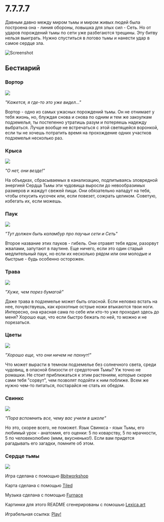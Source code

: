 # 7.7.7.7

Давным давно между миром тьмы и миром живых людей была построена она -  линия обороны, ловышка для злых сил - Сеть.
Но от ударов порождений тьмы по сети уже разбегаются трещины.
Эту битву нельзя выиграть. Нужно спуститься в логово тьмы и нанести удар в самое сердце зла.

![Screenshot](screenshot.png)

## Бестиарий

### Вортор
![](images/wortor.jpg)

*"Кажется, я где-то это уже видел..."*

Вортор - одно из самых ужасных порождений тьмы. Он не отнимает у тебя жизнь, но, блуждая снова и снова по одним и тем же закоулкам подземелья, ты постепенно утратишь разум и потеряешь надежду выбраться. Лучше вообще не встречаться с этой светящейся воронкой, если ты не хочешь потратить время на прохождение одних участков подземелья несколько раз.


### Крыса
![](images/rat.jpg)

*"О нет, они везде!"*

На объедках, сбрасываемых в канализацию, подпитываясь зловредной энергией Сердца Тьмы эти чудовища выросли до невообразимых размеров и жаждут свежей пищи. Они обязательно нападут на тебя, чтобы откусить кусочек или, если повезет, сожрать целиком. Советую, избегать их, если можешь.

### Паук
![](images/spider.jpg)

*"Тут должен быть каламбур про паучьи сети и Сеть"*

Второе название этих пауков - гибель. Они отравят тебя ядом, разорвут жвалами, запутают в паутине. Еще ничего, если это один старый медлительный паук, но если их несколько рядом или они молодые и быстрые - будь особенно осторожен.

### Трава
![](images/grass.jpg)

*"Хуже, чем порез бумагой"*

Даже трава в подземелье может быть опасной. Если неловко встать на нее, почувствуешь, как крохотные острые ножи втыкаются твои ноги. Интересно, она красная сама по себе или кто-то уже проходил здесь до меня? Хорошо еще, что если быстро бежать по ней, то можно и не порезаться.

### Цветы
![](images/plant.jpg)

*"Хорошо еще, что они ничем не пахнут!"*

Что может вырасти в темном подземелье без солнечного света, среди чудовищ, в опасной близости от средоточия Тьмы? Уж точно не ромашки. Не стоит приближаться к этим растениям, которые скорее сами тебя "сорвут", чем позволят подойти к ним поближе. Всем же нужно чем-то питаться, постарайся не стать их обедом.

### Свинкс
![](images/swinx.jpg)

*"Пора вспомнить все, чему вас учили в школе"*

Но это, скорее всего, не поможет. Язык Свинкса - язык Тьмы, его любимый урок - анатомия, его оценки: 5 по коварству, 5 по мрачности, 5 по человеколюбию (ммм, вкусненько!). Если вам придется рагадывать его загадки, помните об этом.


### Сердце тьмы
![](images/heart.jpg)

Игра сделана с помощью [8bitworkshop](https://8bitworkshop.com/)

Карта сделана с помощью [Tiled](https://github.com/mapeditor/tiled)

Музыка сделана с помощью [Furnace](https://github.com/tildearrow/furnace)

Картинки для этого README сгенерированы с помошью [Lexica.art](https://lexica.art)

Играбельная ссылка: [Play!](https://shadowlamer.github.io/7.7.7.7/)

